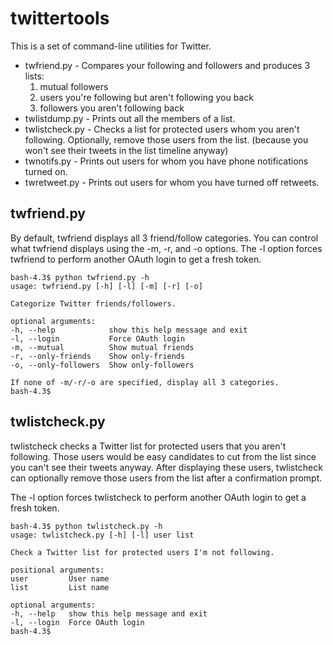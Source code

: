 # twittertools

This is a set of command-line utilities for Twitter.

* twfriend.py - Compares your following and followers and produces 3 lists:
    1. mutual followers
    1. users you're following but aren't following you back
    1. followers you aren't following back
* twlistdump.py - Prints out all the members of a list.
* twlistcheck.py - Checks a list for protected users whom you aren't following.
  Optionally, remove those users from the list. (because you won't see their
  tweets in the list timeline anyway)
* twnotifs.py - Prints out users for whom you have phone notifications turned on.
* twretweet.py - Prints out users for whom you have turned off retweets.

## twfriend.py

By default, twfriend displays all 3 friend/follow categories. You can control
what twfriend displays using the -m, -r, and -o options. The -l option forces
twfriend to perform another OAuth login to get a fresh token.

    bash-4.3$ python twfriend.py -h
    usage: twfriend.py [-h] [-l] [-m] [-r] [-o]

    Categorize Twitter friends/followers.

    optional arguments:
    -h, --help            show this help message and exit
    -l, --login           Force OAuth login
    -m, --mutual          Show mutual friends
    -r, --only-friends    Show only-friends
    -o, --only-followers  Show only-followers

    If none of -m/-r/-o are specified, display all 3 categories.
    bash-4.3$


## twlistcheck.py

twlistcheck checks a Twitter list for protected users that you aren't
following. Those users would be easy candidates to cut from the list since you
can't see their tweets anyway. After displaying these users, twlistcheck can
optionally remove those users from the list after a confirmation prompt.

The -l option forces twlistcheck to perform another OAuth login to get a fresh token.

    bash-4.3$ python twlistcheck.py -h
    usage: twlistcheck.py [-h] [-l] user list

    Check a Twitter list for protected users I'm not following.

    positional arguments:
    user         User name
    list         List name

    optional arguments:
    -h, --help   show this help message and exit
    -l, --login  Force OAuth login
    bash-4.3$
